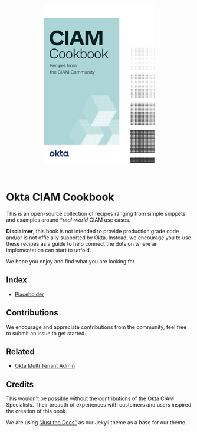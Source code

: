 <div align="center">
    <img src="/assets/images/cookbook-cover.png" width="300px">
</div>
<br>
<br>

# Okta CIAM Cookbook

This is an open-source collection of recipes ranging from simple snippets and examples around **real-world* CIAM use cases.

**Disclaimer**, this book is not intended to provide production grade code and/or is not officially supported by Okta. Instead, we encourage you to use these recipes as a guide to help connect the dots on where an implementation can start to unfold.

We hope you enjoy and find what you are looking for.

## Index
  * [Placeholder]()

## Contributions
We encourage and appreciate contributions from the community, feel free to submit an issue to get started.

## Related
- [Okta Multi Tenant Admin](https://docs.idp.rocks/)

## Credits
This wouldn't be possible without the contributions of the Okta CIAM Specialists. Their breadth of experiences with customers and users inspired the creation of this book.

We are using ["Just the Docs"](https://github.com/pmarsceill/just-the-docs) as our Jekyll theme as a base for our theme.